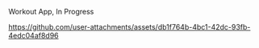 Workout App, In Progress

 



https://github.com/user-attachments/assets/db1f764b-4bc1-42dc-93fb-4edc04af8d96

